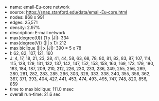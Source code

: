 * name:	email-Eu-core network
* source:	https://snap.stanford.edu/data/email-Eu-core.html
* nodes: 868 x 991
* edges: 25,571
* density: 2.97%
* description: E-mail network
* max{degree(U)} (1 x |J|): 334
* max{degree(V)} (|I| x 1): 212
* max biclique (|I| x |J|): 390 = 5 x 78
* I: 62, 82, 107, 121, 160
* J: 4, 17, 18, 21, 23, 28, 41, 44, 58, 63, 68, 78, 80, 81, 82, 83, 87, 107, 114, 115, 128, 129, 131, 132, 137, 142, 147, 152, 153, 158, 163, 169, 173, 179, 180, 183, 184, 187, 209, 210, 212, 226, 230, 233, 236, 249, 255, 256, 269, 280, 281, 282, 283, 285, 296, 303, 329, 333, 338, 340, 355, 356, 362, 367, 371, 393, 404, 427, 441, 453, 474, 493, 495, 747, 748, 820, 856, 859
* time to max biclique: 111.0 msec
* overall run-time: 21.6 sec
